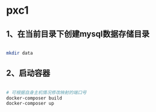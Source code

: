# pxc1

## 1、在当前目录下创建mysql数据存储目录

``` bash

mkdir data

```

## 2、启动容器

``` bash

# 可根据自身主机情况修改映射的端口号
docker-composer build
docker-composer up

```